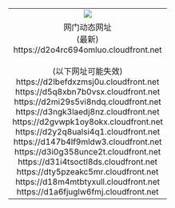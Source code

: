 ﻿<table>
  <tr></tr>
  <tr><td colspan=2 align=center><img src="https://d2o4rc694omluo.cloudfront.net/Up/oGate.jpg" /></td></tr>
  <tr><td colspan=2 align=center>网门动态网址<br/>(最新)
<br>https://d2o4rc694omluo.cloudfront.net
<br/><br/>(以下网址可能失效)
<br>https://d2lbefdxzmsj0u.cloudfront.net
<br>https://d5q8xbn7b0vsx.cloudfront.net
<br>https://d2mi29s5vi8ndq.cloudfront.net
<br>https://d3ngk3laedj8nz.cloudfront.net
<br>https://d2gvwpk1oy8okx.cloudfront.net
<br>https://d2y2q8ualsi4q1.cloudfront.net
<br>https://d147b4lf9mldw3.cloudfront.net
<br>https://d3i0g358unce2t.cloudfront.net
<br>https://d31i4tsoctl8ds.cloudfront.net
<br>https://dty5pzeakc5mr.cloudfront.net
<br>https://d18m4mtbtyxull.cloudfront.net
<br>https://d1a6fjuglw6fmj.cloudfront.net
    </td>
  </tr>
</table>
